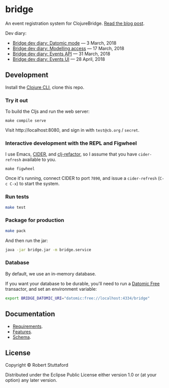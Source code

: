 # bridge

An event registration system for ClojureBridge. [Read the blog post](https://www.stuttaford.me/2018/02/18/a-clojure-learning-journey/).

Dev diary:

- [Bridge dev diary: Datomic mode](https://www.stuttaford.me/2018/03/03/bridge-dev-diary--datomic-mode/) — 3 March, 2018
- [Bridge dev diary: Modelling access](https://www.stuttaford.me/2018/03/17/bridge-dev-diary--modelling-access/) — 17 March, 2018
- [Bridge dev diary: Events API](https://www.stuttaford.me/2018/03/31/bridge-dev-diary--events-api/) — 31 March, 2018
- [Bridge dev diary: Events UI](https://www.stuttaford.me/2018/04/28/bridge-dev-diary--events-ui/) — 28 April, 2018

## Development

Install the [Clojure CLI](https://clojure.org/guides/getting_started), clone this repo.

### Try it out

To build the Cljs and run the web server:

```shell
make compile serve
```

Visit http://localhost:8080, and sign in with `test@cb.org` / `secret`.

### Interactive development with the REPL and Figwheel

I use Emacs, [CIDER](https://github.com/clojure-emacs/cider), and [clj-refactor](https://github.com/clojure-emacs/clj-refactor.el), so I assume that you have `cider-refresh` available to you.

```shell
make figwheel
```

Once it's running, connect CIDER to port `7890`, and issue a `cider-refresh` (`C-c C-x`) to start the system.

### Run tests

```sh
make test
```

### Package for production

```sh
make pack
```

And then run the jar:

```sh
java -jar bridge.jar -m bridge.service
```

### Database

By default, we use an in-memory database.

If you want your database to be durable, you'll need to run a [Datomic Free](https://my.datomic.com/downloads/free) transactor, and set an environment variable:

```sh
export BRIDGE_DATOMIC_URI="datomic:free://localhost:4334/bridge"
```


## Documentation

- [Requirements](doc/requirements.md).
- [Features](doc/system.md).
- [Schema](doc/schema.md).


## License

Copyright © Robert Stuttaford

Distributed under the Eclipse Public License either version 1.0 or (at your option) any later version.
